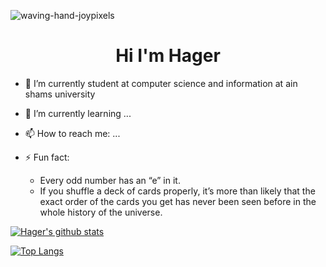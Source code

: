 <p align="center">
  
![waving-hand-joypixels](https://user-images.githubusercontent.com/92521186/176456883-3d9ad7a5-caaf-4b06-beeb-8e461401efcb.gif)

</p>

<h1 align="center"> Hi I'm Hager </h1>



                                                                        
- 🔭 I’m currently student at computer science and information at ain shams university
- 🌱 I’m currently learning ...

- 📫 How to reach me: ...

- ⚡ Fun fact: 
  - Every odd number has an “e” in it.
  - If you shuffle a deck of cards properly, it’s more than likely that the exact order of the cards you get has never been seen before in the whole history of the universe.

<p align="center">
  
[![Hager's github stats](https://github-readme-stats.vercel.app/api?username=hagerkhaledabdelmonem&count_private=true&show_icons=true&theme=radical&hide_rank=false)](https://github.com/hagerkhaledabdelmonem/github-readme-stats)

[![Top Langs](https://github-readme-stats.vercel.app/api/top-langs/?username=hagerkhaledabdelmonem)](https://github.com/hagerkhaledabdelmonem/github-readme-stats)

</p>

